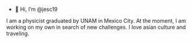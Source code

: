 - 👋 Hi, I’m @jesc19


I am a physicist graduated by UNAM in Mexico City. At the moment, I am working on my own in search of new challenges. I love asian culture and traveling.
